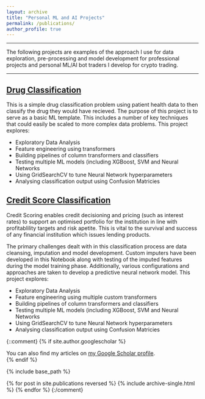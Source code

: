 ```yaml
---
layout: archive
title: "Personal ML and AI Projects"
permalink: /publications/
author_profile: true
---
```

_________________________________
The following projects are examples of the approach I use for data exploration, pre-processing and model development for professional projects and personal ML/AI bot traders I develop for crypto trading.

_________________________________

## [Drug Classification](https://github.com/saiksridhar/saiksridhar.github.io/blob/master/Drug_Classifiation/MLP%20with%20Keras%20Practice%202.ipynb)
This is a simple drug classification problem using patient health data to then classify the drug they would have recieved. The purpose of this project is to serve as a basic ML template. This includes a number of key techniques that could easily be scaled to more complex data problems. This project explores:

- Exploratory Data Analysis
- Feature engineering using transformers
- Building pipelines of column transformers and classifiers
- Testing multiple ML models (including XGBoost, SVM and Neural Networks
- Using GridSearchCV to tune Neural Network hyperparameters
- Analysing classification output using Confusion Matricies

## [Credit Score Classification](https://github.com/saiksridhar/saiksridhar.github.io/blob/master/Credit_Classification/Credit_Score_Prediction.ipynb)
Credit Scoring enables credit decisioning and pricing (such as interest rates) to support an optimised portfolio for the institution in line with profitablility targets and risk apetite. This is vital to the survival and success of any financial institution which issues lending products.

The primary challenges dealt with in this classification process are data cleansing, imputation and model development. Custom imputers have been developed in this Notebook along with testing of the imputed features during the model training phase. Additionally, various configurations and approaches are taken to develop a predictive neural network model. This project explores:

- Exploratory Data Analysis
- Feature engineering using multiple custom transformers
- Building pipelines of column transformers and classifiers
- Testing multiple ML models (including XGBoost, SVM and Neural Networks
- Using GridSearchCV to tune Neural Network hyperparameters
- Analysing classification output using Confusion Matricies


{::comment}
{% if site.author.googlescholar %}
  <div class="wordwrap">You can also find my articles on <a href="{{site.author.googlescholar}}">my Google Scholar profile</a>.</div>
{% endif %}

{% include base_path %}

{% for post in site.publications reversed %}
  {% include archive-single.html %}
{% endfor %}
{:/comment}
